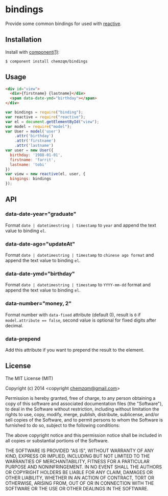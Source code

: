 # bindings

  Provide some common bindings for used with [reactive](http://github.com/component/reactive).

## Installation

  Install with [component(1)](http://component.io):

    $ component install chemzqm/bindings

## Usage

``` html
<div id="view">
  <div>{firstname} {lastname}</div>
  <span data-date-ymd="birthday"></span>
</div>
```

``` js
var bindings = require("binding");
var reactive = require("reactive");
var el = document.getElementById("view");
var model = require("model");
var User = model('user')
    .attr('birthday')
    .attr('firstname')
    .attr('lastname')
var user = new User({
  birthday: '1988-01-01',
  firstname: 'farrit',
  lastname: 'tobi'
})
var view = new reactive(el, user, {
  bingings: bindings
});
```

## API

### data-date-year="graduate"

Format `date | datetimestring | timestamp` to `year` and append the text value to binding `el`.

### data-date-ago="updateAt"

Format `date | datetimestring | timestamp` to `chinese ago format` and append the text value to binding `el`.

### data-date-ymd="birthday"

Format `date | datetimestring | timestamp` to `YYYY-mm-dd` format and append the text value to binding `el`.

### data-number="money, 2"

Format number with `data-fixed` attribute (default 0), result is `0` if `model.attribute == false`, second value is optional for fixed digits after decimal.

### data-prepend

Add this attribute if you want to prepend the result to the element.

## License

  The MIT License (MIT)

  Copyright (c) 2014 <copyright chemzqm@gmail.com>

  Permission is hereby granted, free of charge, to any person obtaining a copy
  of this software and associated documentation files (the "Software"), to deal
  in the Software without restriction, including without limitation the rights
  to use, copy, modify, merge, publish, distribute, sublicense, and/or sell
  copies of the Software, and to permit persons to whom the Software is
  furnished to do so, subject to the following conditions:

  The above copyright notice and this permission notice shall be included in
  all copies or substantial portions of the Software.

  THE SOFTWARE IS PROVIDED "AS IS", WITHOUT WARRANTY OF ANY KIND, EXPRESS OR
  IMPLIED, INCLUDING BUT NOT LIMITED TO THE WARRANTIES OF MERCHANTABILITY,
  FITNESS FOR A PARTICULAR PURPOSE AND NONINFRINGEMENT. IN NO EVENT SHALL THE
  AUTHORS OR COPYRIGHT HOLDERS BE LIABLE FOR ANY CLAIM, DAMAGES OR OTHER
  LIABILITY, WHETHER IN AN ACTION OF CONTRACT, TORT OR OTHERWISE, ARISING FROM,
  OUT OF OR IN CONNECTION WITH THE SOFTWARE OR THE USE OR OTHER DEALINGS IN
  THE SOFTWARE.
